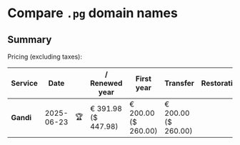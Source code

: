 # Compare `.pg` domain names

## Summary

Pricing (excluding taxes):

| Service | Date |  | / Renewed year | First year | Transfer | Restoration |
|--|--|--|--|--|--|--|
| **Gandi** | 2025-06-23 | 🏆 | € 391.98<br>($ 447.98) | € 200.00<br>($ 260.00) | € 200.00<br>($ 260.00) |  |
